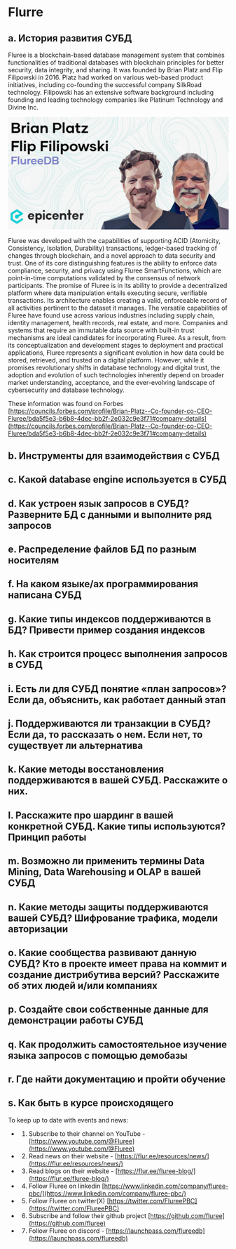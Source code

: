 # Flurre

## a. История развития СУБД

Fluree is a blockchain-based database management system that combines functionalities of traditional databases with blockchain principles for better security, data integrity, and sharing. It was founded by Brian Platz and Flip Filipowski in 2016. Platz had worked on various web-based product initiatives, including co-founding the successful company SilkRoad technology. Filipowski has an extensive software background including founding and leading technology companies like Platinum Technology and Divine Inc. 

![plot](./screenshots/source1.png)

Fluree was developed with the capabilities of supporting ACID (Atomicity, Consistency, Isolation, Durability) transactions, ledger-based tracking of changes through blockchain, and a novel approach to data security and trust. One of its core distinguishing features is the ability to enforce data compliance, security, and privacy using Fluree SmartFunctions, which are point-in-time computations validated by the consensus of network participants. The promise of Fluree is in its ability to provide a decentralized platform where data manipulation entails executing secure, verifiable transactions. Its architecture enables creating a valid, enforceable record of all activities pertinent to the dataset it manages. The versatile capabilities of Fluree have found use across various industries including supply chain, identity management, health records, real estate, and more. Companies and systems that require an immutable data source with built-in trust mechanisms are ideal candidates for incorporating Fluree. As a result, from its conceptualization and development stages to deployment and practical applications, Fluree represents a significant evolution in how data could be stored, retrieved, and trusted on a digital platform. However, while it promises revolutionary shifts in database technology and digital trust, the adoption and evolution of such technologies inherently depend on broader market understanding, acceptance, and the ever-evolving landscape of cybersecurity and database technology.

These information was found on Forbes [https://councils.forbes.com/profile/Brian-Platz--Co-founder-co-CEO-Fluree/bda5f5e3-b6b8-4dec-bb2f-2e032c9e3f71#company-details](https://councils.forbes.com/profile/Brian-Platz--Co-founder-co-CEO-Fluree/bda5f5e3-b6b8-4dec-bb2f-2e032c9e3f71#company-details)

## b. Инструменты для взаимодействия с СУБД

## c. Какой database engine используется в СУБД

## d. Как устроен язык запросов в СУБД? Разверните БД с данными и выполните ряд запросов

## e. Распределение файлов БД по разным носителям

## f. На каком языке/ах программирования написана СУБД

## g. Какие типы индексов поддерживаются в БД? Привести пример создания индексов

## h. Как строится процесс выполнения запросов в СУБД

## i. Есть ли для СУБД понятие «план запросов»? Если да, объяснить, как работает данный этап

## j. Поддерживаются ли транзакции в СУБД? Если да, то рассказать о нем. Если нет, то существует ли альтернатива

## k. Какие методы восстановления поддерживаются в вашей СУБД. Расскажите о них.

## l. Расскажите про шардинг в вашей конкретной СУБД. Какие типы используются? Принцип работы

## m. Возможно ли применить термины Data Mining, Data Warehousing и OLAP в вашей СУБД

## n. Какие методы защиты поддерживаются вашей СУБД? Шифрование трафика, модели авторизации

## o. Какие сообщества развивают данную СУБД? Кто в проекте имеет права на коммит и создание дистрибутива версий? Расскажите об этих людей и/или компаниях

## p. Создайте свои собственные данные для демонстрации работы СУБД

## q. Как продолжить самостоятельное изучение языка запросов с помощью демобазы


## r. Где найти документацию и пройти обучение

## s. Как быть в курсе происходящего

To keep up to date with events and news:

- 1. Subscribe to their channel on YouTube - [https://www.youtube.com/@Fluree](https://www.youtube.com/@Fluree)

- 2. Read news on their website - [https://flur.ee/resources/news/](https://flur.ee/resources/news/)

- 3. Read blogs on their website - [https://flur.ee/fluree-blog/](https://flur.ee/fluree-blog/)

- 4. Follow Fluree on linkedin [https://www.linkedin.com/company/fluree-pbc/](https://www.linkedin.com/company/fluree-pbc/)

- 5. Follow Fluree on twitter(X) [https://twitter.com/FlureePBC](https://twitter.com/FlureePBC)

- 6. Subscribe and follow their github project [https://github.com/fluree](https://github.com/fluree)

- 7. Follow Fluree on discord - [https://launchpass.com/flureedb](https://launchpass.com/flureedb)
